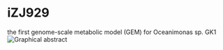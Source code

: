 # iZJ929
the first genome-scale metabolic model (GEM) for Oceanimonas sp. GK1
![Graphical abstract](https://github.com/user-attachments/assets/779184c3-3dd2-4ebe-8ff8-c40279888077)
